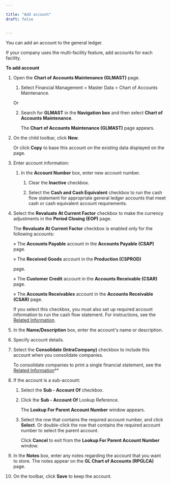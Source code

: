 ```yaml
---

title: "Add account"
draft: false


---
```


You can add an account to the general ledger.

If your company uses the multi-facility feature, add accounts for each facility.

**To add account**

1.  Open the **Chart of Accounts Maintenance (GLMAST)** page.

    1.  Select Financial Management \> Master Data \> Chart of Accounts Maintenance.

    Or

    2.  Search for **GLMAST** in the **Navigation box** and then select **Chart of Accounts Maintenance**.

        The **Chart of Accounts Maintenance (GLMAST)** page appears.

2.  On the child toolbar, click **New**.

    Or click **Copy** to base this account on the existing data displayed on the page.

3.  Enter account information:

    1.  In the **Account Number** box, enter new account number.

        1.  Clear the **Inactive** checkbox.

        2.  Select the **Cash and Cash Equivalent** checkbox to run the cash flow statement for appropriate general ledger accounts that meet cash or cash equivalent account requirements.

4.  Select the **Revaluate At Current Factor** checkbox to make the currency adjustments in the **Period Closing (EOP)** page.

    The **Revaluate At Current Factor** checkbox is enabled only for the following accounts:

    » The **Accounts Payable** account in the **Accounts Payable (CSAP)** page.

    » The **Received Goods** account in the **Production (CSPROD)**

    page.

    » The **Customer Credit** account in the **Accounts Receivable (CSAR)** page.

    » The **Accounts Receivables** account in the **Accounts Receivable (CSAR)** page.

    If you select this checkbox, you must also set up required account information to run the cash flow statement. For instructions, see the [Related Information]().

5.  In the **Name/Description** box, enter the account's name or description.

6.  Specify account details.

7.  Select the **Consolidate (IntraCompany)** checkbox to include this account when you consolidate companies.

    To consolidate companies to print a single financial statement, see the [Related Information]()**

8.  If the account is a sub-account:
    
    1.  Select the **Sub - Account Of** checkbox.

    2.  Click the **Sub - Account Of** Lookup Reference.

        The **Lookup For Parent Account Number** window appears.

    3.  Select the row that contains the required account number, and click **Select**. Or double-click the row that contains the required account number to select the parent account.

        Click **Cancel** to exit from the **Lookup For Parent Account Number** window.

9.  In the **Notes** box, enter any notes regarding the account that you want to store. The notes appear on the **GL Chart of Accounts (RPGLCA)** page.

10.  On the toolbar, click **Save** to keep the account.
